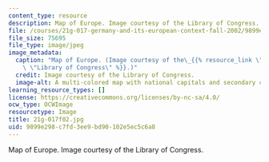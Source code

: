 ```yaml
---
content_type: resource
description: Map of Europe. Image courtesy of the Library of Congress.
file: /courses/21g-017-germany-and-its-european-context-fall-2002/9899e298c7fd3ee9bd90102e5ec5c6a8_21g-017f02.jpg
file_size: 75695
file_type: image/jpeg
image_metadata:
  caption: "Map of Europe. (Image courtesy of the\_{{% resource_link \"18900868-c164-4d4e-a8ca-ccb3b30c4dfa\"\
    \ \"Library of Congress\" %}}.)"
  credit: Image courtesy of the Library of Congress.
  image-alt: A multi-colored map with national capitals and secondary cities marked.
learning_resource_types: []
license: https://creativecommons.org/licenses/by-nc-sa/4.0/
ocw_type: OCWImage
resourcetype: Image
title: 21g-017f02.jpg
uid: 9899e298-c7fd-3ee9-bd90-102e5ec5c6a8
---
```

Map of Europe. Image courtesy of the Library of Congress.